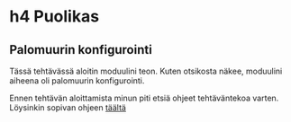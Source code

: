 # h4 Puolikas

## Palomuurin konfigurointi

Tässä tehtävässä aloitin moduulini teon. Kuten otsikosta näkee, moduulini aiheena oli palomuurin konfigurointi.

Ennen tehtävän aloittamista minun piti etsiä ohjeet tehtäväntekoa varten. Löysinkin sopivan ohjeen [täältä](https://www.cyberciti.biz/faq/set-up-a-firewall-with-ufw-on-debian-12-linux/)
